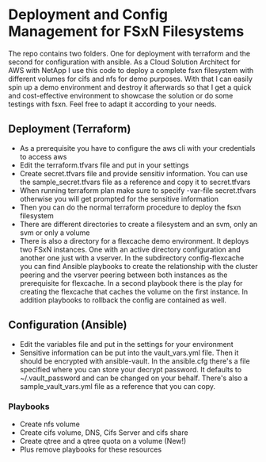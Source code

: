 
# Deployment and Config Management for FSxN Filesystems
The repo contains two folders. One for deployment with terraform and the second for configuration with ansible. As a Cloud Solution Architect for AWS with NetApp I use this code to deploy a complete fsxn filesystem with different volumes for cifs and nfs for demo purposes. With that I can easily spin up a demo environment and destroy it afterwards so that I get a quick and cost-effective environment to showcase the solution or do some testings with fsxn. Feel free to adapt it according to your needs.

## Deployment (Terraform)
- As a prerequisite you have to configure the aws cli with your credentials to access aws
- Edit the terraform.tfvars file and put in your settings
- Create secret.tfvars file and provide sensitiv information. You can use the sample_secret.tfvars file as a reference and copy it to secret.tfvars
- When running terraform plan make sure to specify -var-file secret.tfvars otherwise you will get prompted for the sensitive information
- Then you can do the normal terraform procedure to deploy the fsxn filesystem
- There are different directories to create a filesystem and an svm, only an svm or only a volume
- There is also a directory for a flexcache demo environment. It deploys two FSxN instances. One with an active directory configuration and another one just with a vserver. In the subdirectory config-flexcache you can find Ansible playbooks to create the relationship with the cluster peering and the vserver peering between both instances as the prerequisite for flexcache. In a second playbook there is the play for creating the flexcache that caches the volume on the first instance. In addition playbooks to rollback the config are contained as well.

## Configuration (Ansible)
- Edit the variables file and put in the settings for your environment
- Sensitive information can be put into the vault_vars.yml file. Then it should be encrypted with ansible-vault. In the ansible.cfg there's a file specified where you can store your decrypt password. It defaults to ~/.vault_password and can be changed on your behalf. There's also a sample_vault_vars.yml file as a reference that you can copy.

### Playbooks
- Create nfs volume
- Create cifs volume, DNS, Cifs Server and cifs share
- Create qtree and a qtree quota on a volume (New!)
- Plus remove playbooks for these resources
